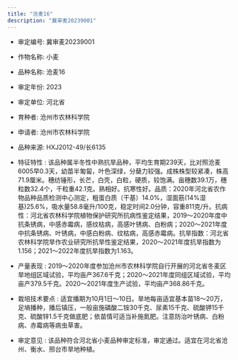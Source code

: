 ```yaml
---
title: "沧麦16"
description: "冀审麦20239001"
---
```

* 审定编号:  冀审麦20239001

*  作物名称:  小麦

*  品种名称:  沧麦16

*  审定年份:  2023

*  审定单位:  河北省

* 育种者:  沧州市农林科学院

*  申请者:  沧州市农林科学院

*  品种来源:  HXJ2012-49/长6135

*  特征特性 : 
该品种属半冬性中熟抗旱品种，平均生育期239天，比对照沧麦6005早0.3天，幼苗半匍匐，叶色深绿，分蘖力较强。成株株型较紧凑，株高71.9厘米。穗纺锤形，长芒，白壳，白粒，硬质，较饱满。亩穗数39.1万，穗粒数32.4个，千粒重42.1克。熟相好。抗寒性好。品质：2020年河北省农作物品种品质检测中心测定，粗蛋白质（干基）14.0%，湿面筋(14%湿基)25.6%，吸水量58.8毫升/100克，稳定时间2.0分钟，容重811克/升。抗病性：河北省农林科学院植物保护研究所抗病性鉴定结果，2019～2020年度中抗条锈病，中感赤霉病，感纹枯病，高感叶锈病、白粉病；2020～2021年度中抗条锈病、叶锈病，中感白粉病、纹枯病，高感赤霉病。抗旱指数：河北省农林科学院旱作农业研究所抗旱性鉴定结果，2020～2021年度抗旱指数为1.156；2021～2022年度抗旱指数为1.163。
 
*  产量表现 : 
2019～2020年度参加沧州市农林科学院自行开展的河北省冬麦区旱地组区域试验，平均亩产367.6千克；2020～2021年度同组区域试验，平均亩产379.5千克。2020～2021年度生产试验，平均亩产368.86千克。

*  栽培技术要点 : 
适宜播期为10月1日～10日。旱地每亩适宜基本苗18～20万，足墒播种，播后镇压，一般亩施磷酸二铵30千克、尿素15千克、硫酸钾15千克、硫酸锌1.5千克做底肥；依苗情可适当补施氮肥。注意防治叶锈病、白粉病、赤霉病等病虫草害。

*  审定意见 : 
该品种符合河北省小麦品种审定标准，审定通过。适宜在河北省沧州、衡水、邢台市旱地种植。

